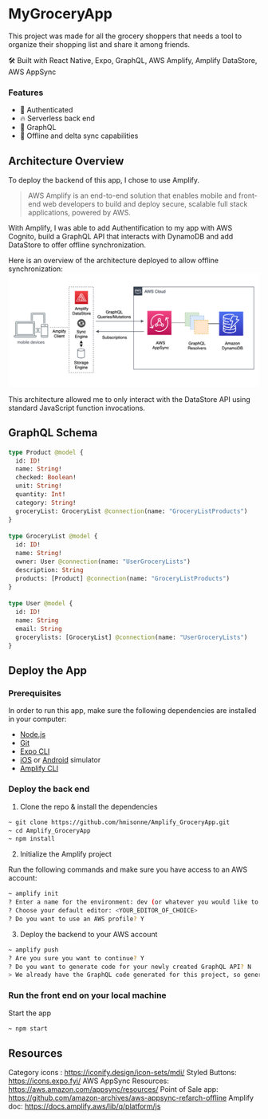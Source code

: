 # MyGroceryApp

This project was made for all the grocery shoppers that needs a tool to organize their shopping list and share it among friends. 

🛠 Built with React Native, Expo, GraphQL, AWS Amplify, Amplify DataStore, AWS AppSync

### Features

- 👮‍ Authenticated
- 🔥 Serverless back end
- 🚀 GraphQL
- 👻 Offline and delta sync capabilities

## Architecture Overview

To deploy the backend of this app, I chose to use Amplify.
> AWS Amplify is an end-to-end solution that enables mobile and front-end web developers to build and deploy secure, scalable full stack applications, powered by AWS.

With Amplify, I was able to add Authentification to my app with AWS Cognito, build a GraphQL API that interacts with DynamoDB and add DataStore to offer offline synchronization.

Here is an overview of the architecture deployed to allow offline synchronization:
![Architecture](./demo/appsync-architecture.png)

This architecture allowed me to only interact with the DataStore API using standard JavaScript function invocations. 

## GraphQL Schema

```graphql
type Product @model {
  id: ID!
  name: String!
  checked: Boolean!
  unit: String!
  quantity: Int!
  category: String!
  groceryList: GroceryList @connection(name: "GroceryListProducts")
}

type GroceryList @model {
  id: ID!
  name: String!
  owner: User @connection(name: "UserGroceryLists")
  description: String
  products: [Product] @connection(name: "GroceryListProducts")
}

type User @model {
  id: ID!
  name: String
  email: String
  grocerylists: [GroceryList] @connection(name: "UserGroceryLists")
}
```

## Deploy the App

### Prerequisites

In order to run this app, make sure the following dependencies are installed in your computer:

* [Node.js](https://nodejs.org/en/)
* [Git](https://git-scm.com/)
* [Expo CLI](https://docs.expo.io/get-started/installation)
* [iOS](https://docs.expo.io/workflow/ios-simulator) or [Android](https://docs.expo.io/workflow/android-studio-emulator) simulator
* [Amplify CLI](https://github.com/aws-amplify/amplify-cli#install-the-cli)

### Deploy the back end

1. Clone the repo & install the dependencies

```sh
~ git clone https://github.com/hmisonne/Amplify_GroceryApp.git
~ cd Amplify_GroceryApp
~ npm install
```

2. Initialize the Amplify project

Run the following commands and make sure you have access to an AWS account:

```sh
~ amplify init
? Enter a name for the environment: dev (or whatever you would like to call this env)
? Choose your default editor: <YOUR_EDITOR_OF_CHOICE>
? Do you want to use an AWS profile? Y
```

3. Deploy the backend to your AWS account

```sh
~ amplify push
? Are you sure you want to continue? Y
? Do you want to generate code for your newly created GraphQL API? N
> We already have the GraphQL code generated for this project, so generating it here is not necessary.
```

### Run the front end on your local machine

Start the app

```sh
~ npm start
```


## Resources

Category icons : https://iconify.design/icon-sets/mdi/
Styled Buttons: https://icons.expo.fyi/
AWS AppSync Resources: https://aws.amazon.com/appsync/resources/
Point of Sale app: https://github.com/amazon-archives/aws-appsync-refarch-offline
Amplify doc: https://docs.amplify.aws/lib/q/platform/js